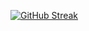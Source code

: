 [![GitHub Streak](https://github-readme-streak-stats-2wh9.vercel.app?user=TomSnd01&theme=shadow-red&date_format=%5BY%20%5DM%20j)](https://git.io/streak-stats)

<!--
**TomSander243/TomSander243** is a ✨ _special_ ✨ repository because its `README.md` (this file) appears on your GitHub profile.

Here are some ideas to get you started:

- 🔭 I’m currently working on ...
- 🌱 I’m currently learning ...
- 👯 I’m looking to collaborate on ...
- 🤔 I’m looking for help with ...
- 💬 Ask me about ...
- 📫 How to reach me: ...
- 😄 Pronouns: ...
- ⚡ Fun fact: ...
-->
